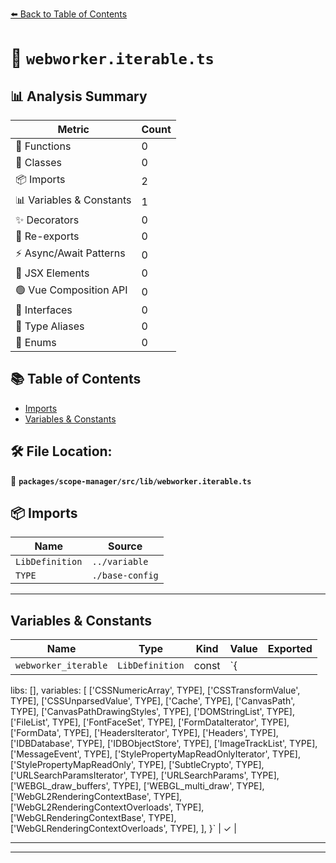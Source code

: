 [⬅️ Back to Table of Contents](../../../../index.md)

# 📄 `webworker.iterable.ts`

## 📊 Analysis Summary

| Metric | Count |
|--------|-------|
| 🔧 Functions | 0 |
| 🧱 Classes | 0 |
| 📦 Imports | 2 |
| 📊 Variables & Constants | 1 |
| ✨ Decorators | 0 |
| 🔄 Re-exports | 0 |
| ⚡ Async/Await Patterns | 0 |
| 💠 JSX Elements | 0 |
| 🟢 Vue Composition API | 0 |
| 📐 Interfaces | 0 |
| 📑 Type Aliases | 0 |
| 🎯 Enums | 0 |

## 📚 Table of Contents

- [Imports](#imports)
- [Variables & Constants](#variables-constants)

## 🛠️ File Location:
📂 **`packages/scope-manager/src/lib/webworker.iterable.ts`**

## 📦 Imports

| Name | Source |
|------|--------|
| `LibDefinition` | `../variable` |
| `TYPE` | `./base-config` |


---

## Variables & Constants

| Name | Type | Kind | Value | Exported |
|------|------|------|-------|----------|
| `webworker_iterable` | `LibDefinition` | const | `{
  libs: [],
  variables: [
    ['CSSNumericArray', TYPE],
    ['CSSTransformValue', TYPE],
    ['CSSUnparsedValue', TYPE],
    ['Cache', TYPE],
    ['CanvasPath', TYPE],
    ['CanvasPathDrawingStyles', TYPE],
    ['DOMStringList', TYPE],
    ['FileList', TYPE],
    ['FontFaceSet', TYPE],
    ['FormDataIterator', TYPE],
    ['FormData', TYPE],
    ['HeadersIterator', TYPE],
    ['Headers', TYPE],
    ['IDBDatabase', TYPE],
    ['IDBObjectStore', TYPE],
    ['ImageTrackList', TYPE],
    ['MessageEvent', TYPE],
    ['StylePropertyMapReadOnlyIterator', TYPE],
    ['StylePropertyMapReadOnly', TYPE],
    ['SubtleCrypto', TYPE],
    ['URLSearchParamsIterator', TYPE],
    ['URLSearchParams', TYPE],
    ['WEBGL_draw_buffers', TYPE],
    ['WEBGL_multi_draw', TYPE],
    ['WebGL2RenderingContextBase', TYPE],
    ['WebGL2RenderingContextOverloads', TYPE],
    ['WebGLRenderingContextBase', TYPE],
    ['WebGLRenderingContextOverloads', TYPE],
  ],
}` | ✓ |


---


---